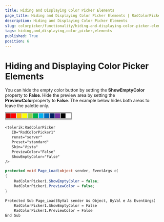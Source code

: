 ```yaml
---
title: Hiding and Displaying Color Picker Elements
page_title: Hiding and Displaying Color Picker Elements | RadColorPicker for ASP.NET AJAX Documentation
description: Hiding and Displaying Color Picker Elements
slug: colorpicker/functionality/hiding-and-displaying-color-picker-elements
tags: hiding,and,displaying,color,picker,elements
published: True
position: 6
---
```


# Hiding and Displaying Color Picker Elements





You can hide the empty color button by setting the **ShowEmptyColor** property to **False**. Hide the preview area by setting the **PreviewColor**property to **False**. The example below hides both areas to leave the palette only.
 

![](images/radcolorpicker015.png)

````ASPNET
<telerik:RadColorPicker
   ID="RadColorPicker1"
   runat="server"
   Preset="standard"
   Skin="Vista"
   PreviewColor="False"
   ShowEmptyColor="False"
/> 
````





````C#
protected void Page_Load(object sender, EventArgs e)
{
	RadColorPicker1.ShowEmptyColor = false;
	RadColorPicker1.PreviewColor = false;
} 
````
````VB
Protected Sub Page_Load(ByVal sender As Object, ByVal e As EventArgs)
	RadColorPicker1.ShowEmptyColor = False
	RadColorPicker1.PreviewColor = False
End Sub
````

